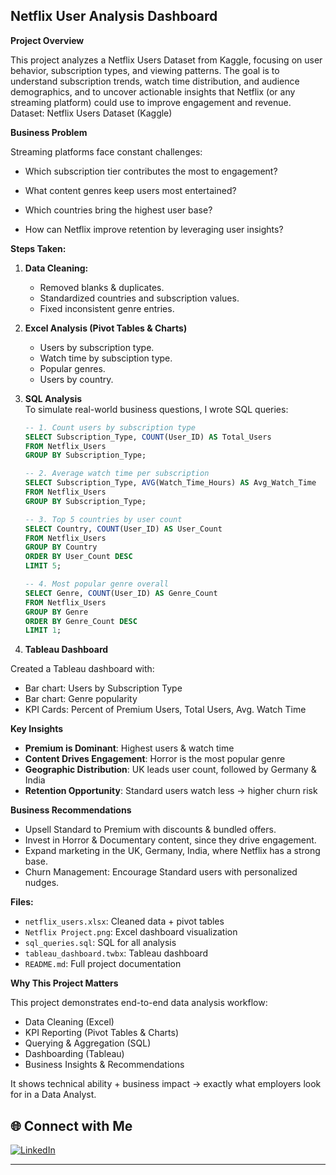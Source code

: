 ## Netflix User Analysis Dashboard

**Project Overview**  

This project analyzes a Netflix Users Dataset from Kaggle, focusing on user behavior, subscription types, and viewing patterns.
 The goal is to understand subscription trends, watch time distribution, and audience demographics, and to uncover actionable insights that Netflix (or any streaming platform) could use to improve engagement and revenue.
Dataset: Netflix Users Dataset (Kaggle)

**Business Problem**

Streaming platforms face constant challenges:

 - Which subscription tier contributes the most to engagement?


 - What content genres keep users most entertained?


 - Which countries bring the highest user base?


 - How can Netflix improve retention by leveraging user insights?


**Steps Taken:**
1. **Data Cleaning:**  
   - Removed blanks & duplicates.  
   - Standardized countries and subscription values.
   - Fixed inconsistent genre entries.

2. **Excel Analysis (Pivot Tables & Charts)**  
   - Users by subscription type.
   - Watch time by subsciption type.
   - Popular genres.
   - Users by country.

3. **SQL Analysis**  
    To simulate real-world business questions, I wrote SQL queries:  
     ```sql
     -- 1. Count users by subscription type
     SELECT Subscription_Type, COUNT(User_ID) AS Total_Users
     FROM Netflix_Users
     GROUP BY Subscription_Type;
     ```

    ```sql
    -- 2. Average watch time per subscription
    SELECT Subscription_Type, AVG(Watch_Time_Hours) AS Avg_Watch_Time
    FROM Netflix_Users
    GROUP BY Subscription_Type;
    ```

    ```sql
    -- 3. Top 5 countries by user count
    SELECT Country, COUNT(User_ID) AS User_Count
    FROM Netflix_Users
    GROUP BY Country
    ORDER BY User_Count DESC
    LIMIT 5;
    ```

   ```sql
   -- 4. Most popular genre overall
   SELECT Genre, COUNT(User_ID) AS Genre_Count
   FROM Netflix_Users
   GROUP BY Genre
   ORDER BY Genre_Count DESC
   LIMIT 1;
   ```

4. **Tableau Dashboard**

 Created a Tableau dashboard with:
   - Bar chart: Users by Subscription Type
   - Bar chart: Genre popularity 
   - KPI Cards: Percent of Premium Users, Total Users, Avg. Watch Time




**Key Insights**
- **Premium is Dominant**: Highest users & watch time  
- **Content Drives Engagement**: Horror is the most popular genre  
- **Geographic Distribution**: UK leads user count, followed by Germany & India
- **Retention Opportunity**: Standard users watch less → higher churn risk

**Business Recommendations**
- Upsell Standard to Premium with discounts & bundled offers.
- Invest in Horror & Documentary content, since they drive engagement.
- Expand marketing in the UK, Germany, India, where Netflix has a strong base.
- Churn Management: Encourage Standard users with personalized nudges.

**Files:**
- `netflix_users.xlsx`: Cleaned data + pivot tables
- `Netflix Project.png`: Excel dashboard visualization  
- `sql_queries.sql`: SQL for all analysis  
- `tableau_dashboard.twbx`: Tableau dashboard 
- `README.md`: Full project documentation

**Why This Project Matters**

This project demonstrates end-to-end data analysis workflow:
  - Data Cleaning (Excel)
  - KPI Reporting (Pivot Tables & Charts)
  - Querying & Aggregation (SQL)
  - Dashboarding (Tableau)
  - Business Insights & Recommendations

It shows technical ability + business impact → exactly what employers look for in a Data Analyst.


## 🌐 Connect with Me

[![LinkedIn](https://img.shields.io/badge/LinkedIn-zaher--ahmed-0077B5?style=flat-square&logo=linkedin)](https://www.linkedin.com/in/zaher-ahmed-777506199/)

---

<!--
**ZdataA/ZdataA** is a ✨ special ✨ repository because its `README.md` (this file) appears on your GitHub profile.
-->
